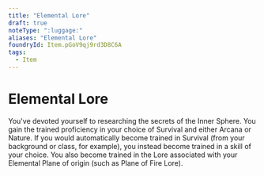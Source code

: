 ```yaml
---
title: "Elemental Lore"
draft: true
noteType: ":luggage:"
aliases: "Elemental Lore"
foundryId: Item.pGoV9qj9rd3D8C6A
tags:
  - Item
---
```


# Elemental Lore

You've devoted yourself to researching the secrets of the Inner Sphere. You gain the trained proficiency in your choice of Survival and either Arcana or Nature. If you would automatically become trained in Survival (from your background or class, for example), you instead become trained in a skill of your choice. You also become trained in the Lore associated with your Elemental Plane of origin (such as Plane of Fire Lore).

